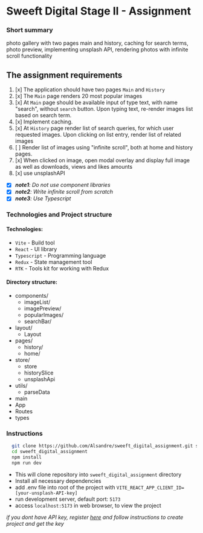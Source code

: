 # Sweeft Digital Stage II - Assignment

### Short summary

photo gallery with two pages main and history, caching for search terms, photo preview, implementing unsplash API, rendering photos with infinite scroll functionality

## The assignment requirements

1. [x] The application should have two pages `Main` and `History`
2. [x] The `Main` page renders 20 most popular images
3. [x] At `Main` page should be available input of type text, with name "search", without `search` button. Upon typing text, re-render images list based on search term.
4. [x] Implement caching.
5. [x] At `History` page render list of search queries, for which user requested images. Upon clicking on list entry, render list of related images
6. [ ] Render list of images using "infinite scroll", both at home and history pages.
7. [x] When clicked on image, open modal overlay and display full image as well as downloads, views and likes amounts
8. [x] use unsplashAPI

- [x] _**note1**: Do not use component libraries_
- [x] _**note2**: Write infinite scroll from scratch_
- [x] _**note3**: Use Typescript_

### Technologies and Project structure

#### Technologies:

- `Vite` - Build tool
- `React` - UI library
- `Typescript` - Programming language
- `Redux` - State management tool
- `RTK` - Tools kit for working with Redux

#### Directory structure:

- components/
  - imageList/
  - imagePreview/
  - popularImages/
  - searchBar/
- layout/
  - Layout
- pages/
  - history/
  - home/
- store/
  - store
  - historySlice
  - unsplashApi
- utils/
  - parseData
- main
- App
- Routes
- types

### Instructions

```bash
  git clone https://github.com/Alsandre/sweeft_digital_assignment.git sweeft_digital_assignment
  cd sweeft_digital_assignment
  npm install
  npm run dev
```

- This will clone repository into `sweeft_digital_assignment` directory
- Install all necessary dependencies
- add .env file into root of the project with `VITE_REACT_APP_CLIENT_ID=[your-unsplash-API-key]`
- run development server, default port: `5173`
- access `localhost:5173` in web browser, to view the project
  
_if you dont have API key, register [here](https://unsplash.com/join) and follow instructions to create project and get the key_

